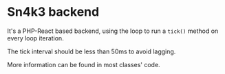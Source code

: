 Sn4k3 backend
=============

It's a PHP-React based backend, using the loop to run a `tick()` method on every loop iteration.

The tick interval should be less than 50ms to avoid lagging.

More information can be found in most classes' code.
